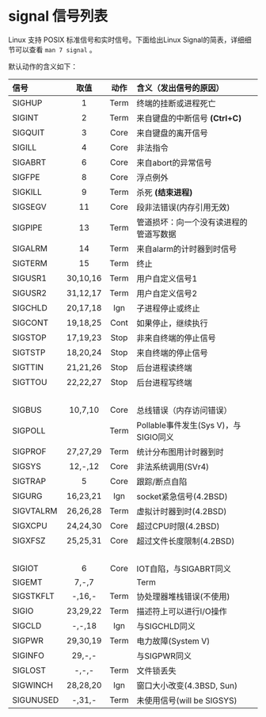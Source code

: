 # signal 信号列表

Linux 支持 POSIX 标准信号和实时信号。下面给出Linux Signal的简表，详细细节可以查看 `man 7 signal` 。

默认动作的含义如下：

| 信号      | 取值     | 动作 | 含义（发出信号的原因） |
| :-------- | :------: | :--: | :--------------------- |
| SIGHUP    | 1        | Term | 终端的挂断或进程死亡 |
| SIGINT    | 2        | Term | 来自键盘的中断信号 **(Ctrl+C)** |
| SIGQUIT   | 3        | Core | 来自键盘的离开信号 |
| SIGILL    | 4        | Core | 非法指令 |
| SIGABRT   | 6        | Core | 来自abort的异常信号 |
| SIGFPE    | 8        | Core | 浮点例外 |
| SIGKILL   | 9        | Term | 杀死 **(结束进程)** |
| SIGSEGV   | 11       | Core | 段非法错误(内存引用无效) |
| SIGPIPE   | 13       | Term | 管道损坏：向一个没有读进程的管道写数据 |
| SIGALRM   | 14       | Term | 来自alarm的计时器到时信号 |
| SIGTERM   | 15       | Term | 终止 |
| SIGUSR1   | 30,10,16 | Term | 用户自定义信号1 |
| SIGUSR2   | 31,12,17 | Term | 用户自定义信号2 |
| SIGCHLD   | 20,17,18 | Ign  | 子进程停止或终止 |
| SIGCONT   | 19,18,25 | Cont | 如果停止，继续执行 |
| SIGSTOP   | 17,19,23 | Stop | 非来自终端的停止信号 |
| SIGTSTP   | 18,20,24 | Stop | 来自终端的停止信号 |
| SIGTTIN   | 21,21,26 | Stop | 后台进程读终端 |
| SIGTTOU   | 22,22,27 | Stop | 后台进程写终端 |
| 　        |          |      | 　 |
| SIGBUS    | 10,7,10  | Core | 总线错误（内存访问错误） |
| SIGPOLL   |          | Term | Pollable事件发生(Sys V)，与SIGIO同义 |
| SIGPROF   | 27,27,29 | Term | 统计分布图用计时器到时 |
| SIGSYS    | 12,-,12  | Core | 非法系统调用(SVr4) |
| SIGTRAP   | 5        | Core | 跟踪/断点自陷 |
| SIGURG    | 16,23,21 | Ign  | socket紧急信号(4.2BSD) |
| SIGVTALRM | 26,26,28 | Term | 虚拟计时器到时(4.2BSD) |
| SIGXCPU   | 24,24,30 | Core | 超过CPU时限(4.2BSD) |
| SIGXFSZ   | 25,25,31 | Core | 超过文件长度限制(4.2BSD) |
| 　        |          |      | 　 |
| SIGIOT    | 6        | Core | IOT自陷，与SIGABRT同义 |
| SIGEMT    | 7,-,7    |      | Term |
| SIGSTKFLT | -,16,-   | Term | 协处理器堆栈错误(不使用) |
| SIGIO     | 23,29,22 | Term | 描述符上可以进行I/O操作 |
| SIGCLD    | -,-,18   | Ign  | 与SIGCHLD同义 |
| SIGPWR    | 29,30,19 | Term | 电力故障(System V) |
| SIGINFO   | 29,-,-   |      | 与SIGPWR同义 |
| SIGLOST   | -,-,-    | Term | 文件锁丢失 |
| SIGWINCH  | 28,28,20 | Ign  | 窗口大小改变(4.3BSD, Sun) |
| SIGUNUSED | -,31,-   | Term | 未使用信号(will be SIGSYS) |
